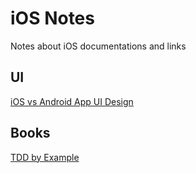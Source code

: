 # iOS Notes
Notes about iOS documentations and links

## UI

[iOS vs Android App UI Design](https://learnui.design/blog/ios-vs-android-app-ui-design-complete-guide.html)

## Books

[TDD by Example](https://www.amazon.fr/Test-Driven-Development-Kent-Beck/dp/0321146530)
